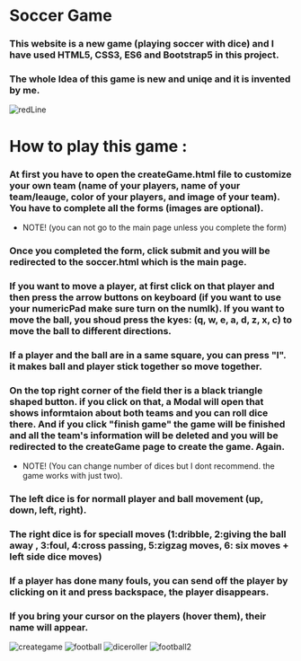 # Soccer Game
### This website is a new game (playing soccer with dice) and I have used HTML5, CSS3, ES6 and Bootstrap5 in this project.
### The whole Idea of this game is new and uniqe and it is invented by me.

![redLine](https://github.com/artinmohajeri/Soccer-Game/assets/95845593/ee32391c-bce6-4598-8a3f-d7d3aa6752cd)

# How to play this game :
### At first you have to open the createGame.html file to customize your own team (name of your players, name of your team/leauge, color of your players, and image of your team). You have to complete all the forms (images are optional).

- NOTE! (you can not go to the main page unless you complete the form)
### Once you completed the form, click submit and you will be redirected to the soccer.html which is the main page.

### If you want to move a player, at first click on that player and then press the arrow buttons on keyboard (if you want to use your numericPad make sure turn on the numlk). If you want to move the ball, you shoud press the kyes: (q, w, e, a, d, z, x, c) to move the ball to different directions.

### If a player and the ball are in a same square, you can press "l". it makes ball and player stick together so move together.

### On the top right corner of the field ther is a black triangle shaped button. if you click on that, a Modal will open that shows informtaion about both teams and you can roll dice there. And if you click "finish game" the game will be finished and all the team's information will be deleted and you will be redirected to the createGame page to create the game. Again.

- NOTE! (You can change number of dices but I dont recommend. the game works with just two).
### The left dice is for normall player and ball movement (up, down, left, right).
### The right dice is for speciall moves (1:dribble,  2:giving the ball away , 3:foul,  4:cross passing,  5:zigzag moves,  6: six moves + left side dice moves)

### If a player has done many fouls, you can send off the player by clicking on it and press backspace, the player disappears.

### If you bring your cursor on the players (hover them), their name will appear.




![creategame](https://github.com/artinmohajeri/Soccer-Game/assets/95845593/275ca577-4cda-4b44-9fc7-cbbe1ba75c48)
![football](https://github.com/artinmohajeri/Soccer-Game/assets/95845593/b80d6e77-5489-4877-93ee-70b37d617e85)
![diceroller](https://github.com/artinmohajeri/Soccer-Game/assets/95845593/e72d6858-8b85-433c-aaac-af48924452e1)
![football2](https://github.com/artinmohajeri/Soccer-Game/assets/95845593/2cf415ae-05d8-4bfb-a48b-caf3d488eb99)

